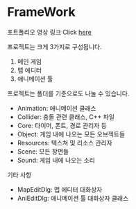 # FrameWork
포트폴리오 영상 링크 Click [here](https://youtu.be/qZcuQe4SFsE)

프로젝트는 크게 3가지로 구성됩니다.
1. 메인 게임
2. 맵 에디터
3. 애니메이션 툴


프로젝트는 폴더를 기준으로도 나눌 수 있습니다.
- Animation:  애니메이션 클래스
- Collider:   충돌 관련 클래스, C++ 파일
- Core:       타이머, 폰트, 경로 관리자 등
- Object:     게임 내에 나오는 모든 오브젝트들
- Resources:  텍스쳐 및 리소스 관리자
- Scene:      모든 장면들
- Sound:      게임 내에 나오는 소리

기타 사항
- MapEditDlg: 맵 에디터 대화상자 
- AniEditDlg: 애니메이션 툴 대화상자 클래스 
